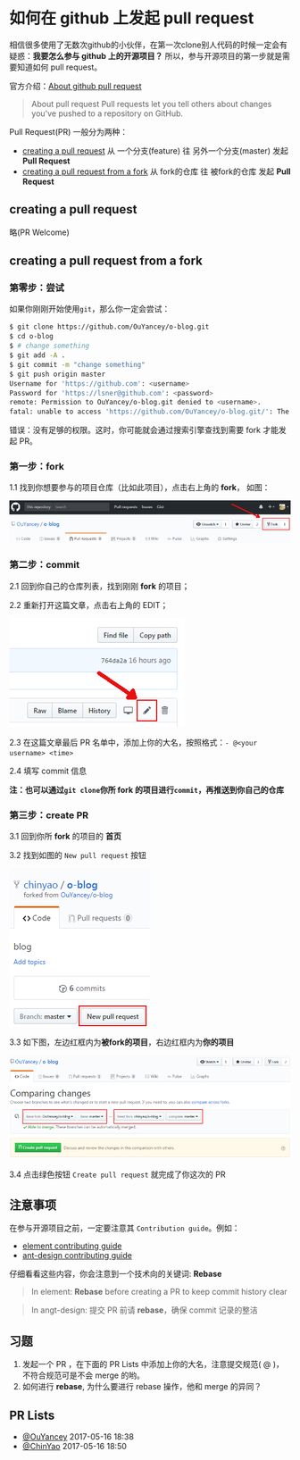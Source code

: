 # 如何在 github 上发起 pull request

相信很多使用了无数次github的小伙伴，在第一次clone别人代码的时候一定会有疑惑：**我要怎么参与 github 上的开源项目？**
所以，参与开源项目的第一步就是需要知道如何 pull request。

官方介绍：[About github pull request](https://help.github.com/categories/collaborating-with-issues-and-pull-requests/)

> About pull request
> Pull requests let you tell others about changes you've pushed to a repository on GitHub.

Pull Request(PR) 一般分为两种：
- [creating a pull request](https://help.github.com/articles/creating-a-pull-request/)
从 一个分支(feature) 往 另外一个分支(master) 发起 **Pull Request**
- [creating a pull request from a fork](https://help.github.com/articles/creating-a-pull-request-from-a-fork/)
从 fork的仓库 往 被fork的仓库 发起 **Pull Request**

## creating a pull request

略(PR Welcome)

## creating a pull request from a fork

### 第零步：尝试

如果你刚刚开始使用`git`，那么你一定会尝试：

```bash
$ git clone https://github.com/OuYancey/o-blog.git
$ cd o-blog
$ # change something
$ git add -A .
$ git commit -m "change something"
$ git push origin master
Username for 'https://github.com': <username>
Password for 'https://lsner@github.com': <password>
remote: Permission to OuYancey/o-blog.git denied to <username>.
fatal: unable to access 'https://github.com/OuYancey/o-blog.git/': The requested URL returned error: 403
```

错误：没有足够的权限。这时，你可能就会通过搜索引擎查找到需要 fork 才能发起 PR。

### 第一步：fork

1.1 找到你想要参与的项目仓库（比如此项目），点击右上角的 **fork**， 如图：

![第一步：fork](/images/2017-05-16-01.png)

### 第二步：commit

2.1 回到你自己的仓库列表，找到刚刚 **fork** 的项目；

2.2 重新打开这篇文章，点击右上角的 EDIT；

![第二步：commit](/images/2017-05-16-02.png)

2.3 在这篇文章最后 PR 名单中，添加上你的大名，按照格式：`- @<your username> <time>`

2.4 填写 commit 信息

**注：也可以通过`git clone`你所 fork 的项目进行`commit`，再推送到你自己的仓库**

### 第三步：create PR

3.1 回到你所 **fork** 的项目的 **首页**

3.2 找到如图的 `New pull request` 按钮

![第三步：create PR](/images/2017-05-16-03.png)

3.3 如下图，左边红框内为**被fork的项目**，右边红框内为**你的项目**

![第三步：create PR](/images/2017-05-16-04.png)

3.4 点击绿色按钮 `Create pull request` 就完成了你这次的 PR

## 注意事项

在参与开源项目之前，一定要注意其 `Contribution guide`。例如：
- [element contributing guide](https://github.com/ElemeFE/element/blob/master/.github/CONTRIBUTING.zh-CN.md)
- [ant-design contributing guide](https://github.com/ant-design/ant-design/blob/master/.github/CONTRIBUTING.md)

仔细看看这些内容，你会注意到一个技术向的关键词: **Rebase**
> In element: **Rebase** before creating a PR to keep commit history clear

> In angt-design: 提交 PR 前请 **rebase**，确保 commit 记录的整洁

## 习题

1. 发起一个 PR ，在下面的 PR Lists 中添加上你的大名，注意提交规范( @<username> <time>)，不符合规范可是不会 merge 的哟。
2. 如何进行 **rebase**, 为什么要进行 rebase 操作，他和 merge 的异同？

## PR Lists

- [@OuYancey](https://github.com/OuYancey/) 2017-05-16 18:38
- [@ChinYao](https://github.com/chinyao/) 2017-05-16 18:50
